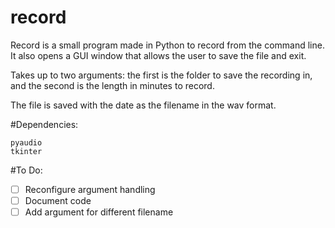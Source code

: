 # record
Record is a small program made in Python to record from the command line.
It also opens a GUI window that allows the user to save the file and exit.

Takes up to two arguments: the first is the folder to save the recording in, and the second is the length in minutes to record.  

The file is saved with the date as the filename in the wav format.

#Dependencies:

    pyaudio
    tkinter

#To Do:

- [ ] Reconfigure argument handling
- [ ] Document code
- [ ] Add argument for different filename

